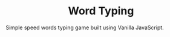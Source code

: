 <h1 align="center">
    Word Typing
</h1>
Simple speed words typing game built using Vanilla JavaScript.

